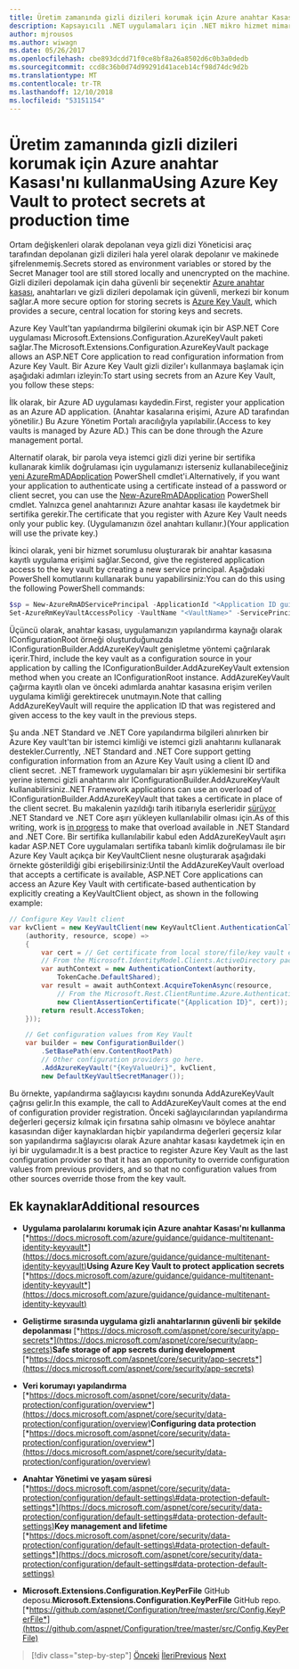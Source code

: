 ```yaml
---
title: Üretim zamanında gizli dizileri korumak için Azure anahtar Kasası'nı kullanma
description: Kapsayıcılı .NET uygulamaları için .NET mikro hizmet mimarisi | Üretim zamanında gizli dizileri korumak için Azure anahtar Kasası'nı kullanma
author: mjrousos
ms.author: wiwagn
ms.date: 05/26/2017
ms.openlocfilehash: cbe893dcdd71f0ce8bf8a26a8502d6c0b3a0dedb
ms.sourcegitcommit: ccd8c36b0d74d99291d41aceb14cf98d74dc9d2b
ms.translationtype: MT
ms.contentlocale: tr-TR
ms.lasthandoff: 12/10/2018
ms.locfileid: "53151154"
---
```

# <a name="using-azure-key-vault-to-protect-secrets-at-production-time"></a><span data-ttu-id="2418e-103">Üretim zamanında gizli dizileri korumak için Azure anahtar Kasası'nı kullanma</span><span class="sxs-lookup"><span data-stu-id="2418e-103">Using Azure Key Vault to protect secrets at production time</span></span>

<span data-ttu-id="2418e-104">Ortam değişkenleri olarak depolanan veya gizli dizi Yöneticisi araç tarafından depolanan gizli dizileri hala yerel olarak depolanır ve makinede şifrelenmemiş.</span><span class="sxs-lookup"><span data-stu-id="2418e-104">Secrets stored as environment variables or stored by the Secret Manager tool are still stored locally and unencrypted on the machine.</span></span> <span data-ttu-id="2418e-105">Gizli dizileri depolamak için daha güvenli bir seçenektir [Azure anahtar kasası](https://azure.microsoft.com/services/key-vault/), anahtarları ve gizli dizileri depolamak için güvenli, merkezi bir konum sağlar.</span><span class="sxs-lookup"><span data-stu-id="2418e-105">A more secure option for storing secrets is [Azure Key Vault](https://azure.microsoft.com/services/key-vault/), which provides a secure, central location for storing keys and secrets.</span></span>

<span data-ttu-id="2418e-106">Azure Key Vault'tan yapılandırma bilgilerini okumak için bir ASP.NET Core uygulaması Microsoft.Extensions.Configuration.AzureKeyVault paketi sağlar.</span><span class="sxs-lookup"><span data-stu-id="2418e-106">The Microsoft.Extensions.Configuration.AzureKeyVault package allows an ASP.NET Core application to read configuration information from Azure Key Vault.</span></span> <span data-ttu-id="2418e-107">Bir Azure Key Vault gizli diziler'ı kullanmaya başlamak için aşağıdaki adımları izleyin:</span><span class="sxs-lookup"><span data-stu-id="2418e-107">To start using secrets from an Azure Key Vault, you follow these steps:</span></span>

<span data-ttu-id="2418e-108">İlk olarak, bir Azure AD uygulaması kaydedin.</span><span class="sxs-lookup"><span data-stu-id="2418e-108">First, register your application as an Azure AD application.</span></span> <span data-ttu-id="2418e-109">(Anahtar kasalarına erişimi, Azure AD tarafından yönetilir.) Bu Azure Yönetim Portalı aracılığıyla yapılabilir.</span><span class="sxs-lookup"><span data-stu-id="2418e-109">(Access to key vaults is managed by Azure AD.) This can be done through the Azure management portal.</span></span>

<span data-ttu-id="2418e-110">Alternatif olarak, bir parola veya istemci gizli dizi yerine bir sertifika kullanarak kimlik doğrulaması için uygulamanızı isterseniz kullanabileceğiniz [yeni AzureRmADApplication](https://docs.microsoft.com/powershell/module/azurerm.resources/new-azurermadapplication) PowerShell cmdlet'i.</span><span class="sxs-lookup"><span data-stu-id="2418e-110">Alternatively, if you want your application to authenticate using a certificate instead of a password or client secret, you can use the [New-AzureRmADApplication](https://docs.microsoft.com/powershell/module/azurerm.resources/new-azurermadapplication) PowerShell cmdlet.</span></span> <span data-ttu-id="2418e-111">Yalnızca genel anahtarınızı Azure anahtar kasası ile kaydetmek bir sertifika gerekir.</span><span class="sxs-lookup"><span data-stu-id="2418e-111">The certificate that you register with Azure Key Vault needs only your public key.</span></span> <span data-ttu-id="2418e-112">(Uygulamanızın özel anahtarı kullanır.)</span><span class="sxs-lookup"><span data-stu-id="2418e-112">(Your application will use the private key.)</span></span>

<span data-ttu-id="2418e-113">İkinci olarak, yeni bir hizmet sorumlusu oluşturarak bir anahtar kasasına kayıtlı uygulama erişimi sağlar.</span><span class="sxs-lookup"><span data-stu-id="2418e-113">Second, give the registered application access to the key vault by creating a new service principal.</span></span> <span data-ttu-id="2418e-114">Aşağıdaki PowerShell komutlarını kullanarak bunu yapabilirsiniz:</span><span class="sxs-lookup"><span data-stu-id="2418e-114">You can do this using the following PowerShell commands:</span></span>

```powershell
$sp = New-AzureRmADServicePrincipal -ApplicationId "<Application ID guid>"
Set-AzureRmKeyVaultAccessPolicy -VaultName "<VaultName>" -ServicePrincipalName $sp.ServicePrincipalNames[0] -PermissionsToSecrets all -ResourceGroupName "<KeyVault Resource Group>"
```

<span data-ttu-id="2418e-115">Üçüncü olarak, anahtar kasası, uygulamanızın yapılandırma kaynağı olarak IConfigurationRoot örneği oluşturduğunuzda IConfigurationBuilder.AddAzureKeyVault genişletme yöntemi çağrılarak içerir.</span><span class="sxs-lookup"><span data-stu-id="2418e-115">Third, include the key vault as a configuration source in your application by calling the IConfigurationBuilder.AddAzureKeyVault extension method when you create an IConfigurationRoot instance.</span></span> <span data-ttu-id="2418e-116">AddAzureKeyVault çağırma kayıtlı olan ve önceki adımlarda anahtar kasasına erişim verilen uygulama kimliği gerektirecek unutmayın.</span><span class="sxs-lookup"><span data-stu-id="2418e-116">Note that calling AddAzureKeyVault will require the application ID that was registered and given access to the key vault in the previous steps.</span></span>

  <span data-ttu-id="2418e-117">Şu anda .NET Standard ve .NET Core yapılandırma bilgileri alınırken bir Azure Key vault'tan bir istemci kimliği ve istemci gizli anahtarını kullanarak destekler.</span><span class="sxs-lookup"><span data-stu-id="2418e-117">Currently, .NET Standard and .NET Core support getting configuration information from an Azure Key Vault using a client ID and client secret.</span></span> <span data-ttu-id="2418e-118">.NET framework uygulamaları bir aşırı yüklemesini bir sertifika yerine istemci gizli anahtarını alır IConfigurationBuilder.AddAzureKeyVault kullanabilirsiniz.</span><span class="sxs-lookup"><span data-stu-id="2418e-118">.NET Framework applications can use an overload of IConfigurationBuilder.AddAzureKeyVault that takes a certificate in place of the client secret.</span></span> <span data-ttu-id="2418e-119">Bu makalenin yazıldığı tarih itibarıyla eserleridir [sürüyor](https://github.com/aspnet/Configuration/issues/605) .NET Standard ve .NET Core aşırı yükleyen kullanılabilir olması için.</span><span class="sxs-lookup"><span data-stu-id="2418e-119">As of this writing, work is [in progress](https://github.com/aspnet/Configuration/issues/605) to make that overload available in .NET Standard and .NET Core.</span></span> <span data-ttu-id="2418e-120">Bir sertifika kullanılabilir kabul eden AddAzureKeyVault aşırı kadar ASP.NET Core uygulamaları sertifika tabanlı kimlik doğrulaması ile bir Azure Key Vault açıkça bir KeyVaultClient nesne oluşturarak aşağıdaki örnekte gösterildiği gibi erişebilirsiniz:</span><span class="sxs-lookup"><span data-stu-id="2418e-120">Until the AddAzureKeyVault overload that accepts a certificate is available, ASP.NET Core applications can access an Azure Key Vault with certificate-based authentication by explicitly creating a KeyVaultClient object, as shown in the following example:</span></span>

```csharp
// Configure Key Vault client
var kvClient = new KeyVaultClient(new KeyVaultClient.AuthenticationCallback(async
    (authority, resource, scope) =>
    {
        var cert = // Get certificate from local store/file/key vault etc. as needed
        // From the Microsoft.IdentityModel.Clients.ActiveDirectory pacakge
        var authContext = new AuthenticationContext(authority,
            TokenCache.DefaultShared);
        var result = await authContext.AcquireTokenAsync(resource,
            // From the Microsoft.Rest.ClientRuntime.Azure.Authentication pacakge
            new ClientAssertionCertificate("{Application ID}", cert));
        return result.AccessToken;
    }));

    // Get configuration values from Key Vault
    var builder = new ConfigurationBuilder()
        .SetBasePath(env.ContentRootPath)
        // Other configuration providers go here.
        .AddAzureKeyVault("{KeyValueUri}", kvClient,
        new DefaultKeyVaultSecretManager());
```

<span data-ttu-id="2418e-121">Bu örnekte, yapılandırma sağlayıcısı kaydını sonunda AddAzureKeyVault çağrısı gelir.</span><span class="sxs-lookup"><span data-stu-id="2418e-121">In this example, the call to AddAzureKeyVault comes at the end of configuration provider registration.</span></span> <span data-ttu-id="2418e-122">Önceki sağlayıcılarından yapılandırma değerleri geçersiz kılmak için fırsatına sahip olmasını ve böylece anahtar kasasından diğer kaynaklardan hiçbir yapılandırma değerleri geçersiz kılar son yapılandırma sağlayıcısı olarak Azure anahtar kasası kaydetmek için en iyi bir uygulamadır.</span><span class="sxs-lookup"><span data-stu-id="2418e-122">It is a best practice to register Azure Key Vault as the last configuration provider so that it has an opportunity to override configuration values from previous providers, and so that no configuration values from other sources override those from the key vault.</span></span>

## <a name="additional-resources"></a><span data-ttu-id="2418e-123">Ek kaynaklar</span><span class="sxs-lookup"><span data-stu-id="2418e-123">Additional resources</span></span>

-   <span data-ttu-id="2418e-124">**Uygulama parolalarını korumak için Azure anahtar Kasası'nı kullanma**
    [*https://docs.microsoft.com/azure/guidance/guidance-multitenant-identity-keyvault*](https://docs.microsoft.com/azure/guidance/guidance-multitenant-identity-keyvault)</span><span class="sxs-lookup"><span data-stu-id="2418e-124">**Using Azure Key Vault to protect application secrets**
[*https://docs.microsoft.com/azure/guidance/guidance-multitenant-identity-keyvault*](https://docs.microsoft.com/azure/guidance/guidance-multitenant-identity-keyvault)</span></span>

-   <span data-ttu-id="2418e-125">**Geliştirme sırasında uygulama gizli anahtarlarının güvenli bir şekilde depolanması**
    [*https://docs.microsoft.com/aspnet/core/security/app-secrets*](https://docs.microsoft.com/aspnet/core/security/app-secrets)</span><span class="sxs-lookup"><span data-stu-id="2418e-125">**Safe storage of app secrets during development**
[*https://docs.microsoft.com/aspnet/core/security/app-secrets*](https://docs.microsoft.com/aspnet/core/security/app-secrets)</span></span>

-   <span data-ttu-id="2418e-126">**Veri korumayı yapılandırma**
    [*https://docs.microsoft.com/aspnet/core/security/data-protection/configuration/overview*](https://docs.microsoft.com/aspnet/core/security/data-protection/configuration/overview)</span><span class="sxs-lookup"><span data-stu-id="2418e-126">**Configuring data protection**
[*https://docs.microsoft.com/aspnet/core/security/data-protection/configuration/overview*](https://docs.microsoft.com/aspnet/core/security/data-protection/configuration/overview)</span></span>

-   <span data-ttu-id="2418e-127">**Anahtar Yönetimi ve yaşam süresi**
    [*https://docs.microsoft.com/aspnet/core/security/data-protection/configuration/default-settings\#data-protection-default-settings*](https://docs.microsoft.com/aspnet/core/security/data-protection/configuration/default-settings#data-protection-default-settings)</span><span class="sxs-lookup"><span data-stu-id="2418e-127">**Key management and lifetime**
[*https://docs.microsoft.com/aspnet/core/security/data-protection/configuration/default-settings\#data-protection-default-settings*](https://docs.microsoft.com/aspnet/core/security/data-protection/configuration/default-settings#data-protection-default-settings)</span></span>

-   <span data-ttu-id="2418e-128">**Microsoft.Extensions.Configuration.KeyPerFile** GitHub deposu.</span><span class="sxs-lookup"><span data-stu-id="2418e-128">**Microsoft.Extensions.Configuration.KeyPerFile** GitHub repo.</span></span>
    [*https://github.com/aspnet/Configuration/tree/master/src/Config.KeyPerFile*](https://github.com/aspnet/Configuration/tree/master/src/Config.KeyPerFile)

>[!div class="step-by-step"]
><span data-ttu-id="2418e-129">[Önceki](developer-app-secrets-storage.md)
>[İleri](../key-takeaways.md)</span><span class="sxs-lookup"><span data-stu-id="2418e-129">[Previous](developer-app-secrets-storage.md)
[Next](../key-takeaways.md)</span></span>